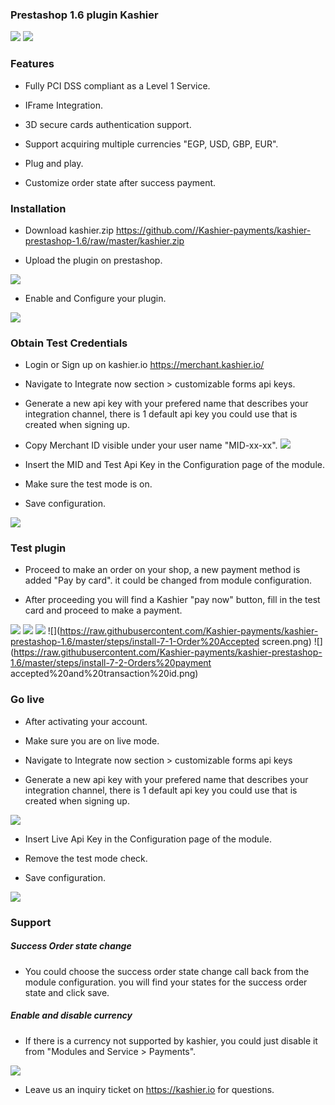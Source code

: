 

### Prestashop 1.6 plugin Kashier 

![](https://raw.githubusercontent.com/Kashier-payments/kashier-prestashop-1.6/master/kashier-logo.png)
![](https://raw.githubusercontent.com/Kashier-payments/kashier-prestashop-1.6/master/presta-logo.png)

### Features

- Fully PCI DSS compliant as a Level 1 Service.

- IFrame Integration.

- 3D secure cards authentication support.

- Support acquiring multiple currencies "EGP, USD, GBP, EUR".

- Plug and play.

- Customize order state after success payment.


### Installation

- Download kashier.zip https://github.com//Kashier-payments/kashier-prestashop-1.6/raw/master/kashier.zip

- Upload the plugin on prestashop.

![](https://raw.githubusercontent.com/Kashier-payments/kashier-prestashop-1.6/master/steps/install-1-upload%20plugin.png)

- Enable and Configure your plugin.

![](https://raw.githubusercontent.com/Kashier-payments/kashier-prestashop-1.6/master/steps/install-2-success%20installation.png)
### Obtain Test Credentials

- Login or Sign up on kashier.io https://merchant.kashier.io/

- Navigate to Integrate now section > customizable forms api keys.

- Generate a new api key with your prefered name that describes your integration channel, there is 1 default api key you could use that is created when signing up.

- Copy Merchant ID visible under your user name "MID-xx-xx".
![](https://raw.githubusercontent.com/Kashier-payments/kashier-prestashop-1.6/master/steps/install-3-obtain%20test%20api%20keys.png)

- Insert the MID and Test Api Key in the Configuration page of the module.

- Make sure the test mode is on.

- Save configuration.

![](https://raw.githubusercontent.com/Kashier-payments/kashier-prestashop-1.6/master/steps/install-4-insert%20test%20configuration.png)

### Test plugin 

- Proceed to make an order on your shop, a new payment method is added "Pay by card". it could be changed from module configuration.

- After proceeding you will find a Kashier "pay now" button, fill in the test card and proceed to make a payment.

![](https://raw.githubusercontent.com/Kashier-payments/kashier-prestashop-1.6/master/steps/install-5-Method%20appears%20in%20payment%20section.png)
![](https://raw.githubusercontent.com/Kashier-payments/kashier-prestashop-1.6/master/steps/install-6-pay%20now%20button.png)
![](https://raw.githubusercontent.com/Kashier-payments/kashier-prestashop-1.6/master/steps/install-7-0-iframe-%20render.png)
![](https://raw.githubusercontent.com/Kashier-payments/kashier-prestashop-1.6/master/steps/install-7-1-Order%20Accepted screen.png)
![](https://raw.githubusercontent.com/Kashier-payments/kashier-prestashop-1.6/master/steps/install-7-2-Orders%20payment accepted%20and%20transaction%20id.png)
### Go live

- After activating your account.

- Make sure you are on live mode.

- Navigate to Integrate now section > customizable forms api keys

- Generate a new api key with your prefered name that describes your integration channel, there is 1 default api key you could use that is created when signing up.

![](https://raw.githubusercontent.com/Kashier-payments/kashier-prestashop-1.6/master/steps/install-8-0-Live%20api%20keys.png)

- Insert Live Api Key in the Configuration page of the module.

- Remove the test mode check.

- Save configuration.

![](https://raw.githubusercontent.com/Kashier-payments/kashier-prestashop-1.6/master/steps/install-8-1-Live%20configuration.png)

### Support
##### Success Order state change

- You could choose the success order state change call back from the module configuration. you will find your states for the success order state and click save.

##### Enable and disable currency
- If there is a currency not supported by kashier, you could just disable it from "Modules and Service > Payments".

![](https://raw.githubusercontent.com/Kashier-payments/kashier-prestashop-1.6/master/steps/install-9-Enable%20and%20disable%20kashier%20on%20currencies.png)

- Leave us an inquiry ticket on https://kashier.io for questions.

